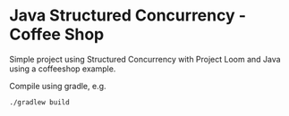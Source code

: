 # Java Structured Concurrency - Coffee Shop
Simple project using 
Structured Concurrency with Project Loom 
and Java using a coffeeshop example.

Compile using gradle, e.g.

    ./gradlew build


